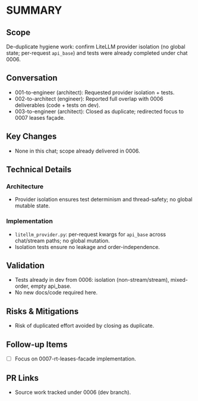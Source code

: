 # SUMMARY

## Scope
De-duplicate hygiene work: confirm LiteLLM provider isolation (no global state; per-request `api_base`) and tests were already completed under chat 0006.

## Conversation
- 001-to-engineer (architect): Requested provider isolation + tests.
- 002-to-architect (engineer): Reported full overlap with 0006 deliverables (code + tests on dev).
- 003-to-engineer (architect): Closed as duplicate; redirected focus to 0007 leases façade.

## Key Changes
- None in this chat; scope already delivered in 0006.

## Technical Details
### Architecture
- Provider isolation ensures test determinism and thread-safety; no global mutable state.

### Implementation
- `litellm_provider.py`: per-request kwargs for `api_base` across chat/stream paths; no global mutation.
- Isolation tests ensure no leakage and order-independence.

## Validation
- Tests already in dev from 0006: isolation (non-stream/stream), mixed-order, empty api_base.
- No new docs/code required here.

## Risks & Mitigations
- Risk of duplicated effort avoided by closing as duplicate.

## Follow-up Items
- [ ] Focus on 0007-rt-leases-facade implementation.

## PR Links
- Source work tracked under 0006 (dev branch).

